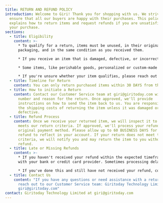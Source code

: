 ```yaml
---
title: RETURN AND REFUND POLICY
introduction: Welcome to Giri! Thank you for shopping with us. We strive to
  ensure that all our buyers are happy with their purchases. This policy
  explains how to return items and request refunds if you are unsatisfied with
  your purchase.
sections:
  - title: Eligibility
    content: >-
      * To qualify for a return, items must be unused, in their original
      packaging, and in the same condition as you received them.

      * If you receive an item that is damaged, defective, or incorrect, please contact us right away. Send us a photo of the item and your order number. We'll arrange a replacement or full refund, including shipping costs.

      * Some items, like perishable goods, personalized or custom-made items, and personal care products, are not eligible for returns.

      * If you're unsure whether your item qualifies, please reach out to us before making a return.
  - title: Timeline for Return
    content: You can only return purchased items within 30 DAYS from the delivery date.
  - title: How to initiate a Return
    content: Contact our Customer Service team at giri@giritoday.com with your order
      number and reason for the return. Once approved, we'll provide
      instructions on how to send the item back to us. You are responsible for
      the shipping costs of returning the item unless it was damaged or
      defective.
  - title: Refund Process
    content: Once we receive your returned item, we will inspect it to ensure it
      meets our return criteria. If approved, we'll process your refund to your
      original payment method. Please allow up to 60 BUSINESS DAYS for the
      refund to reflect in your account. If your return does not meet the
      criteria, we will notify you and may return the item to you without a
      refund.
  - title: Late or Missing Refunds
    content: >-
      * If you haven't received your refund within the expected timeframe, check
      with your bank or credit card provider. Sometimes processing delays occur.

      * If you've done this and still have not received your refund, contact us at giri@giritoday.com.
  - title: Contact Us
    content: "If you have any questions or need assistance with a return, please
      reach out to our Customer Service team: Giritoday Technology Limited at
      giri@giritoday.com"
contact: Giritoday Technology Limited at giri@giritoday.com
---
```

